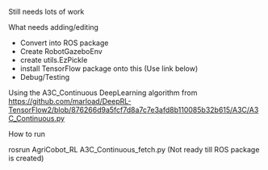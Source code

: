 Still needs lots of work 

What needs adding/editing 

  - Convert into ROS package 
  - Create RobotGazeboEnv
  - create utils.EzPickle
  - install TensorFlow package onto this (Use link below) 
  - Debug/Testing  
  
 Using the A3C_Continuous DeepLearning algorithm from https://github.com/marload/DeepRL-TensorFlow2/blob/876266d9a5fcf7d8a7c7e3afd8b110085b32b615/A3C/A3C_Continuous.py 
 
 How to run 
 
 rosrun AgriCobot_RL A3C_Continuous_fetch.py (Not ready till ROS package is created) 
 
 

